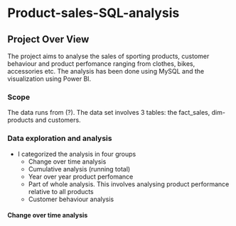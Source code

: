 # Product-sales-SQL-analysis
## Project Over View
The project aims to analyse the sales of sporting products, customer behaviour and product perfomance ranging from clothes, bikes, accessories etc. The analysis has been done using MySQL and the visualization using Power BI.
### Scope
The data runs from (?).  The data set involves 3 tables: the fact_sales, dim-products and customers. 
### Data exploration and analysis
- I categorized the analysis in four groups
  - Change over time analysis
  - Cumulative analysis (running total)
  - Year over year product perfomance
  - Part of whole analysis. This involves analysing product performance relative to all products
  - Customer behaviour analysis
#### Change over time analysis
